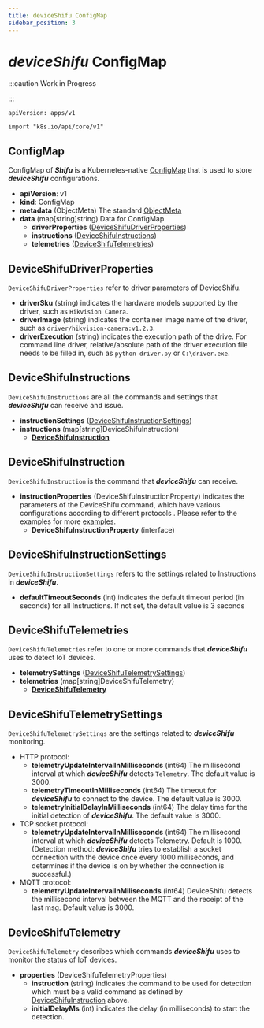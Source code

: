 ```yaml
---
title: deviceShifu ConfigMap
sidebar_position: 3
---
```


# ***deviceShifu*** ConfigMap

:::caution Work in Progress

:::

`apiVersion: apps/v1`

`import "k8s.io/api/core/v1"`

## ConfigMap

ConfigMap of ***Shifu*** is a Kubernetes-native [ConfigMap](https://kubernetes.io/docs/reference/kubernetes-api/config-and-storage-resources/config-map-v1/) that is used to store ***deviceShifu*** configurations.

- **apiVersion**: v1
- **kind**: ConfigMap
- **metadata** (ObjectMeta)
  The standard [ObjectMeta](https://kubernetes.io/docs/reference/kubernetes-api/common-definitions/object-meta/#ObjectMeta)
- **data** (map[string]string)
  Data for ConfigMap.
  - **driverProperties** ([DeviceShifuDriverProperties](#deviceshifudriverproperties))
  - **instructions** ([DeviceShifuInstructions](#deviceshifuinstructions))
  - **telemetries** ([DeviceShifuTelemetries](#deviceshifutelemetries))

## DeviceShifuDriverProperties

`DeviceShifuDriverProperties` refer to driver parameters of DeviceShifu.

- **driverSku** (string)
  indicates the hardware models supported by the driver, such as `Hikvision Camera`.
- **driverImage** (string)
  indicates the container image name of the driver, such as `driver/hikvision-camera:v1.2.3`.
- **driverExecution** (string)
   indicates the execution path of the drive. For command line driver, relative/absolute path of the driver execution file needs to be filled in, such as `python driver.py` or `C:\driver.exe`.

## DeviceShifuInstructions

`DeviceShifuInstructions` are all the commands and settings that ***deviceShifu*** can receive and issue.

- **instructionSettings** ([DeviceShifuInstructionSettings](#deviceshifuinstructionsettings))
- **instructions** (map[string]DeviceShifuInstruction)
    - **[DeviceShifuInstruction](#deviceshifuinstruction)**

## DeviceShifuInstruction

`DeviceShifuInstruction` is the command that ***deviceShifu*** can receive.

- **instructionProperties** (DeviceShifuInstructionProperty)
  indicates the parameters of the DeviceShifu command, which have various configurations according to different protocols . Please refer to the  examples for more [examples](https://github.com/Edgenesis/shifu/tree/main/examples).
  - **DeviceShifuInstructionProperty** (interface)

## DeviceShifuInstructionSettings

`DeviceShifuInstructionSettings` refers to the settings related to Instructions in ***deviceShifu***.

- **defaultTimeoutSeconds** (int)
  indicates the default timeout period (in seconds) for all Instructions. If not set, the default value is 3 seconds

## DeviceShifuTelemetries

`DeviceShifuTelemetries` refer to one or more commands that ***deviceShifu*** uses to detect IoT devices.

- **telemetrySettings** ([DeviceShifuTelemetrySettings](#deviceshifutelemetrysettings))
- **telemetries** (map[string]DeviceShifuTelemetry)
  - **[DeviceShifuTelemetry](#deviceshifutelemetry)**

## DeviceShifuTelemetrySettings

`DeviceShifuTelemetrySettings` are the settings related to ***deviceShifu*** monitoring.

- HTTP protocol:
    - **telemetryUpdateIntervalInMilliseconds** (int64)
      The millisecond interval at which ***deviceShifu*** detects `Telemetry`. The default value is 3000.
    - **telemetryTimeoutInMilliseconds** (int64)
      The timeout for ***deviceShifu*** to connect to the device. The default value is 3000.
    - **telemetryInitialDelayInMilliseconds** (int64)
      The delay time for the initial detection of ***deviceShifu***. The default value is 3000.
- TCP socket protocol:
    - **telemetryUpdateIntervalInMilliseconds** (int64)
      The millisecond interval at which ***deviceShifu*** detects Telemetry. Default is 1000. (Detection method: ***deviceShifu*** tries to establish a socket connection with the device once every 1000 milliseconds, and determines if the device is on by whether the connection is successful.)
- MQTT protocol:
    - **telemetryUpdateIntervalInMiliseconds** (int64)
      DeviceShifu detects the millisecond interval between the MQTT and the receipt of the last msg. Default value is 3000.

## DeviceShifuTelemetry

`DeviceShifuTelemetry` describes which commands ***deviceShifu*** uses to monitor the status of IoT devices.

- **properties** (DeviceShifuTelemetryProperties)
  - **instruction** (string)
    indicates the command to be used for detection which must be a valid command as defined by [DeviceShifuInstruction](#deviceshifuinstruction) above.
  - **initialDelayMs** (int)
    indicates the delay (in milliseconds) to start the detection.
